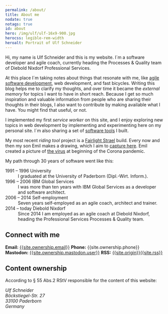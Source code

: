 ```yaml
---
permalink: /about/
title: About me
nodate: true
notags: true
id: about
hero: /img/ulf/ulf-16x9-900.jpg
herocss: legible-rem-width
heroalt: Portrait of Ulf Schneider
---
```

Hi, my name is Ulf Schneider and this is my website. I´m a software developer and agile coach, currently heading the Processes & Quality team of Diebold Nixdorf Professional Services.

At this place I´m taking notes about things that resonate with me, like [agile software development](/blog/agile/), web development, and fast bicycles. Writing this blog helps me to clarify my thoughts, and over time it became the *external memory* for topics I want to have in short reach. Because I get so much inspiration and valuable information from people who are sharing their thoughts in their blogs, I also want to contribute by making available what I have. You might find that useful, or not.

I implemented my first *service worker* on this site, and I enjoy exploring new topics in web development by implementing and experimenting here on my personal site. I´m also sharing a set of [software tools](/blog/tools/) I built.

My most recent *riding tool* project is a [Fairlight Strael](/blog/strael/) build. Every now and then my son Emil makes a drawing, which I aim to [capture here](/images/emil-drawing/). Emil created a picture of [the virus](/2020-03-18-emil-pictured-the-coronavirus/) at beginning of the Corona pandemic.

My path through 30 years of software went like this:<dl class="timeline">
  <dt>1991 – 1996 University</dt>
  <dd>I graduated at the University of Paderborn (Dipl.-Wirt. Inform.).</dd>
  <dt>1996 – 2006 IBM Global Services</dt>
  <dd>I was more than ten years with IBM Global Services as a developer and software architect.</dd>
  <dt>2006 – 2014 Self-employment</dt>
  <dd>Seven years self-employed as an agile coach, architect and trainer.</dd>
  <dt>2014 – today Diebold Nixdorf</dt>
  <dd>Since 2014 I am employed as an agile coach at Diebold Nixdorf, heading the Professional Services Processes & Quality team.</dd>
</dl>

<h2>Connect with me</h2>

**Email:** [{{site.ownership.email}}](mailto:{{site.ownership.email}})
**Phone:** {{site.ownership.phone}}
**Mastodon:** [{{site.ownership.mastodon.user}}]({{site.ownership.mastodon.profile}})
**RSS:** [{{site.origin}}{{site.rss}}]({{site.origin}}{{site.rss}})


<h2>Content ownership</h2>

According to § 55 Abs.2 RStV responsible for the content of this website:

<address class="mry">
  Ulf Schneider<br>
  Böckstiegel-Str. 27<br>
  33100 Paderborn<br>
  Germany<br>
</address>
